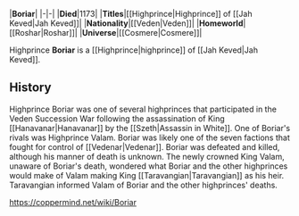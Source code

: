 |**Boriar**|
|-|-|
|**Died**|1173|
|**Titles**|[[Highprince\|Highprince]] of [[Jah Keved\|Jah Keved]]|
|**Nationality**|[[Veden\|Veden]]|
|**Homeworld**|[[Roshar\|Roshar]]|
|**Universe**|[[Cosmere\|Cosmere]]|

Highprince **Boriar** is a [[Highprince\|highprince]] of [[Jah Keved\|Jah Keved]].

## History
Highprince Boriar was one of several highprinces that participated in the Veden Succession War following the assassination of King [[Hanavanar\|Hanavanar]] by the [[Szeth\|Assassin in White]].
One of Boriar's rivals was Highprince Valam. Boriar was likely one of the seven factions that fought for control of [[Vedenar\|Vedenar]]. Boriar was defeated and killed, although his manner of death is unknown. The newly crowned King Valam, unaware of Boriar's death, wondered what Boriar and the other highprinces would make of Valam making King [[Taravangian\|Taravangian]] as his heir. Taravangian informed Valam of Boriar and the other highprinces' deaths.



https://coppermind.net/wiki/Boriar